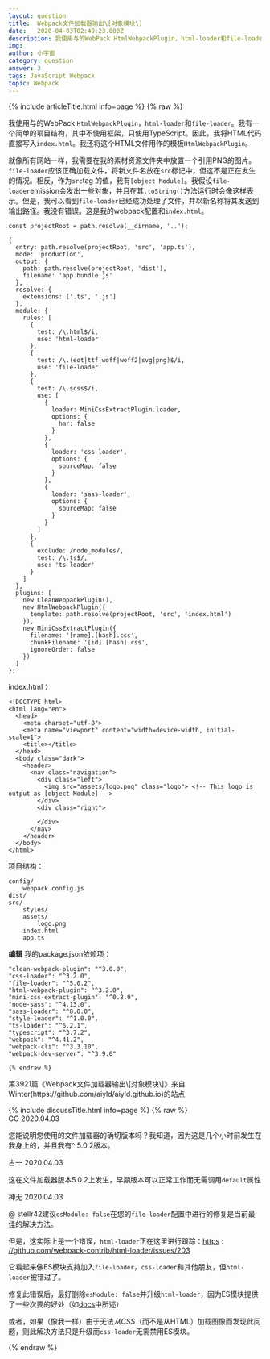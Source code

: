 ```yaml
---
layout: question
title:  Webpack文件加载器输出\[对象模块\]
date:   2020-04-03T02:49:23.000Z
description: 我使用与的WebPack HtmlWebpackPlugin，html-loader和file-loader。我有一个简单的项目结构，其中不使用框架，只使...
img: 
author: 小宇宙
category: question
answer: 3
tags: JavaScript Webpack
topic: Webpack
---
```

<div class="article-root">
  <div class="article">
    {% include articleTitle.html info=page %}
    {% raw %}
    <div class="article-content"><p><font style="vertical-align: inherit;"><font style="vertical-align: inherit;">我使用与的WebPack </font></font><code>HtmlWebpackPlugin</code><font style="vertical-align: inherit;"><font style="vertical-align: inherit;">，</font></font><code>html-loader</code><font style="vertical-align: inherit;"><font style="vertical-align: inherit;">和</font></font><code>file-loader</code><font style="vertical-align: inherit;"><font style="vertical-align: inherit;">。</font><font style="vertical-align: inherit;">我有一个简单的项目结构，其中不使用框架，只使用TypeScript。</font><font style="vertical-align: inherit;">因此，我将HTML代码直接写入</font></font><code>index.html</code><font style="vertical-align: inherit;"><font style="vertical-align: inherit;">。</font><font style="vertical-align: inherit;">我还将这个HTML文件用作的模板</font></font><code>HtmlWebpackPlugin</code><font style="vertical-align: inherit;"><font style="vertical-align: inherit;">。</font></font></p>

<p><font style="vertical-align: inherit;"><font style="vertical-align: inherit;">就像所有网站一样，我需要在我的素材资源文件夹中放置一个引用PNG的图片。</font></font><code>file-loader</code><font style="vertical-align: inherit;"><font style="vertical-align: inherit;">应该正确加载文件，将新文件名放在</font></font><code>src</code><font style="vertical-align: inherit;"><font style="vertical-align: inherit;">标记中，但这不是正在发生的情况。</font><font style="vertical-align: inherit;">相反，作为</font></font><code>src</code><font style="vertical-align: inherit;"><font style="vertical-align: inherit;">tag </font><font style="vertical-align: inherit;">的值</font><font style="vertical-align: inherit;">，我有</font></font><code>[object Module]</code><font style="vertical-align: inherit;"><font style="vertical-align: inherit;">。</font><font style="vertical-align: inherit;">我假设</font></font><code>file-loader</code><font style="vertical-align: inherit;"><font style="vertical-align: inherit;">emission会发出一些对象，并且在其</font></font><code>.toString()</code><font style="vertical-align: inherit;"><font style="vertical-align: inherit;">方法运行</font><font style="vertical-align: inherit;">时会像这样表示</font><font style="vertical-align: inherit;">。</font><font style="vertical-align: inherit;">但是，我可以看到</font></font><code>file-loader</code><font style="vertical-align: inherit;"><font style="vertical-align: inherit;">已经成功处理了文件，并以新名称将其发送到输出路径。</font><font style="vertical-align: inherit;">我没有错误。</font><font style="vertical-align: inherit;">这是我的webpack配置和</font></font><code>index.html</code><font style="vertical-align: inherit;"><font style="vertical-align: inherit;">。</font></font></p>

<pre><code>const projectRoot = path.resolve(__dirname, '..');<font></font>
<font></font>
{<font></font>
  entry: path.resolve(projectRoot, 'src', 'app.ts'),<font></font>
  mode: 'production',<font></font>
  output: {<font></font>
    path: path.resolve(projectRoot, 'dist'),<font></font>
    filename: 'app.bundle.js'<font></font>
  },<font></font>
  resolve: {<font></font>
    extensions: ['.ts', '.js']<font></font>
  },<font></font>
  module: {<font></font>
    rules: [<font></font>
      {<font></font>
        test: /\.html$/i,<font></font>
        use: 'html-loader'<font></font>
      },<font></font>
      {<font></font>
        test: /\.(eot|ttf|woff|woff2|svg|png)$/i,<font></font>
        use: 'file-loader'<font></font>
      },<font></font>
      {<font></font>
        test: /\.scss$/i,<font></font>
        use: [<font></font>
          {<font></font>
            loader: MiniCssExtractPlugin.loader,<font></font>
            options: {<font></font>
              hmr: false<font></font>
            }<font></font>
          },<font></font>
          {<font></font>
            loader: 'css-loader',<font></font>
            options: {<font></font>
              sourceMap: false<font></font>
            }<font></font>
          },<font></font>
          {<font></font>
            loader: 'sass-loader',<font></font>
            options: {<font></font>
              sourceMap: false<font></font>
            }<font></font>
          }<font></font>
        ]<font></font>
      },<font></font>
      {<font></font>
        exclude: /node_modules/,<font></font>
        test: /\.ts$/,<font></font>
        use: 'ts-loader'<font></font>
      }<font></font>
    ]<font></font>
  },<font></font>
  plugins: [<font></font>
    new CleanWebpackPlugin(),<font></font>
    new HtmlWebpackPlugin({<font></font>
      template: path.resolve(projectRoot, 'src', 'index.html')<font></font>
    }),<font></font>
    new MiniCssExtractPlugin({<font></font>
      filename: '[name].[hash].css',<font></font>
      chunkFilename: '[id].[hash].css',<font></font>
      ignoreOrder: false<font></font>
    })<font></font>
  ]<font></font>
};<font></font>
</code></pre>

<p><font style="vertical-align: inherit;"><font style="vertical-align: inherit;">index.html：</font></font></p>

<pre><code>&lt;!DOCTYPE html&gt;<font></font>
&lt;html lang="en"&gt;<font></font>
  &lt;head&gt;<font></font>
    &lt;meta charset="utf-8"&gt;<font></font>
    &lt;meta name="viewport" content="width=device-width, initial-scale=1"&gt;<font></font>
    &lt;title&gt;&lt;/title&gt;<font></font>
  &lt;/head&gt;<font></font>
  &lt;body class="dark"&gt;<font></font>
    &lt;header&gt;<font></font>
      &lt;nav class="navigation"&gt;<font></font>
        &lt;div class="left"&gt;<font></font>
          &lt;img src="assets/logo.png" class="logo"&gt; &lt;!-- This logo is output as [object Module] --&gt;<font></font>
        &lt;/div&gt;<font></font>
        &lt;div class="right"&gt;<font></font>
<font></font>
        &lt;/div&gt;<font></font>
      &lt;/nav&gt;<font></font>
    &lt;/header&gt;<font></font>
  &lt;/body&gt;<font></font>
&lt;/html&gt;<font></font>
</code></pre>

<p><font style="vertical-align: inherit;"><font style="vertical-align: inherit;">项目结构：</font></font></p>

<pre><code>config/<font></font>
    webpack.config.js<font></font>
dist/<font></font>
src/<font></font>
    styles/<font></font>
    assets/<font></font>
        logo.png<font></font>
    index.html<font></font>
    app.ts<font></font>
</code></pre>

<p><strong><font style="vertical-align: inherit;"><font style="vertical-align: inherit;">编辑</font></font></strong><font style="vertical-align: inherit;"><font style="vertical-align: inherit;"> 
我的package.json依赖项：</font></font></p>

<pre><code>"clean-webpack-plugin": "^3.0.0",<font></font>
"css-loader": "^3.2.0",<font></font>
"file-loader": "^5.0.2",<font></font>
"html-webpack-plugin": "^3.2.0",<font></font>
"mini-css-extract-plugin": "^0.8.0",<font></font>
"node-sass": "^4.13.0",<font></font>
"sass-loader": "^8.0.0",<font></font>
"style-loader": "^1.0.0",<font></font>
"ts-loader": "^6.2.1",<font></font>
"typescript": "^3.7.2",<font></font>
"webpack": "^4.41.2",<font></font>
"webpack-cli": "^3.3.10",<font></font>
"webpack-dev-server": "^3.9.0"<font></font>
</code></pre></div>
    {% endraw %}
  </div>
  <p class="winter_mark">第3921篇《Webpack文件加载器输出\[对象模块\]》来自Winter(https://github.com/aiyld/aiyld.github.io)的站点</p>
  <div class="discuss-wrapper">
    {% include discussTitle.html info=page %}
    {% raw %}
    <div class="discuss-list">
    <div class="discuss-item">
        <div class="discuss-parent">
          <div class="discuss-meta">
            <span class="discuss-user">GO</span>
            <span class="discuss-time">2020.04.03</span>
          </div>
          <div class="discuss-comment"><p><font style="vertical-align: inherit;"><font style="vertical-align: inherit;">您能说明您使用的文件加载器的确切版本吗？</font><font style="vertical-align: inherit;">我知道，因为这是几个小时前发生在我身上的，并且我有^ 5.0.2版本。</font></font></p></div>
        </div></div><div class="discuss-item">
        <div class="discuss-parent">
          <div class="discuss-meta">
            <span class="discuss-user">古一</span>
            <span class="discuss-time">2020.04.03</span>
          </div>
          <div class="discuss-comment"><p><font style="vertical-align: inherit;"><font style="vertical-align: inherit;">这在文件加载器版本5.0.2上发生，早期版本可以正常工作而无需调用</font></font><code>default</code><font style="vertical-align: inherit;"><font style="vertical-align: inherit;">属性</font></font></p></div>
        </div></div><div class="discuss-item">
        <div class="discuss-parent">
          <div class="discuss-meta">
            <span class="discuss-user">神无</span>
            <span class="discuss-time">2020.04.03</span>
          </div>
          <div class="discuss-comment"><p><font style="vertical-align: inherit;"><font style="vertical-align: inherit;">@ stellr42建议</font></font><code>esModule: false</code><font style="vertical-align: inherit;"><font style="vertical-align: inherit;">在您的</font></font><code>file-loader</code><font style="vertical-align: inherit;"><font style="vertical-align: inherit;">配置中进行的</font><font style="vertical-align: inherit;">修复</font><font style="vertical-align: inherit;">是当前最佳的解决方法。</font></font></p>

<p><font style="vertical-align: inherit;"><font style="vertical-align: inherit;">但是，这实际上是一个错误，</font></font><code>html-loader</code><font style="vertical-align: inherit;"><font style="vertical-align: inherit;">正在这里进行跟踪：</font><a href="https://github.com/webpack-contrib/html-loader/issues/203" rel="noreferrer"><font style="vertical-align: inherit;">https</font></a><font style="vertical-align: inherit;"> : </font></font><a href="https://github.com/webpack-contrib/html-loader/issues/203" rel="noreferrer"><font style="vertical-align: inherit;"><font style="vertical-align: inherit;">//github.com/webpack-contrib/html-loader/issues/203</font></font></a></p>

<p><font style="vertical-align: inherit;"><font style="vertical-align: inherit;">它看起来像ES模块支持加入</font></font><code>file-loader</code><font style="vertical-align: inherit;"><font style="vertical-align: inherit;">，</font></font><code>css-loader</code><font style="vertical-align: inherit;"><font style="vertical-align: inherit;">和其他朋友，但</font></font><code>html-loader</code><font style="vertical-align: inherit;"><font style="vertical-align: inherit;">被错过了。</font></font></p>

<p><font style="vertical-align: inherit;"><font style="vertical-align: inherit;">修复此错误后，最好删除</font></font><code>esModule: false</code><font style="vertical-align: inherit;"><font style="vertical-align: inherit;">并升级</font></font><code>html-loader</code><font style="vertical-align: inherit;"><font style="vertical-align: inherit;">，因为ES模块提供了一些次要的好处（如</font></font><a href="https://webpack.js.org/loaders/file-loader/#esmodule" rel="noreferrer"><font style="vertical-align: inherit;"><font style="vertical-align: inherit;">docs</font></font></a><font style="vertical-align: inherit;"><font style="vertical-align: inherit;">中所述</font><font style="vertical-align: inherit;">）</font></font></p>

<p><font style="vertical-align: inherit;"><font style="vertical-align: inherit;">或者，如果（像我一样）由于无法</font></font><em><font style="vertical-align: inherit;"><font style="vertical-align: inherit;">从CSS</font></font></em><font style="vertical-align: inherit;"><font style="vertical-align: inherit;">（而不是从HTML）</font><font style="vertical-align: inherit;">加载图像</font><font style="vertical-align: inherit;">而</font><font style="vertical-align: inherit;">发现此问题</font><font style="vertical-align: inherit;">，则此解决方法只是升级而</font></font><code>css-loader</code><font style="vertical-align: inherit;"><font style="vertical-align: inherit;">无需禁用ES模块。</font></font></p></div>
        </div></div>
    </div>
    {% endraw %}
  </div>
<div>
